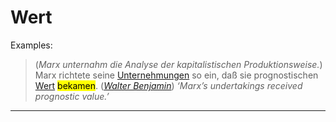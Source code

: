 # Wert

Examples:

> (*Marx unternahm die Analyse der kapitalistischen Produktionsweise.*) Marx richtete seine [Unternehmungen](../../../nouns/u/un/Unternehmung.md) so ein, daß sie prognostischen [Wert](../../../nouns/w/we/Wert.md) <mark>bekamen</mark>. (*[Walter Benjamin](../../../texts/WalterBenjamin/DasKunstWerk.md)*) *‘Marx’s undertakings received prognostic value.’*

----

